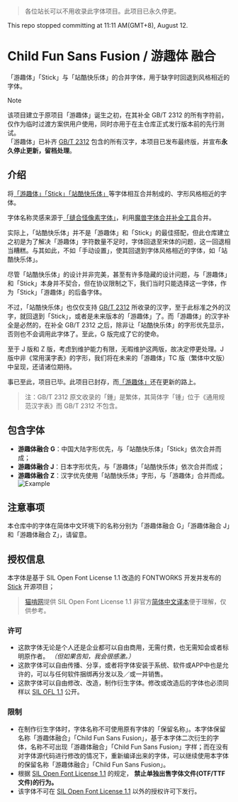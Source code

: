 > 各位站长可以不用收录此字体项目。此项目已永久停更。

This repo stopped committing at 11:11 AM(GMT+8), August 12.
# Child Fun Sans Fusion / 游趣体 融合  
「游趣体」「Stick」与「站酷快乐体」的合并字体，用于缺字时回退到风格相近的字体。  

> [!Note]
> 该项目建立于原项目「游趣体」诞生之初，在其补全 GB/T 2312 的所有字符前，仅作为临时过渡方案供用户使用，同时亦用于在主仓库正式发行版本前的先行测试。  
> 「游趣体」已补齐 [GB/T 2312](https://openstd.samr.gov.cn/bzgk/gb/newGbInfo?hcno=5664A728BD9D523DE3B99BC37AC7A2CC) 包含的所有汉字，本项目已发布最终版，并宣布**永久停止更新，留档处理**。

 ## 介绍 
将[「游趣体」](https://github.com/Des-Magmeta/ChildFunSans)[「Stick」](https://github.com/fontworks-fonts/Stick)[「站酷快乐体」](https://github.com/googlefonts/zcool-kuaile)等字体相互合并制成的、字形风格相近的字体。 

字体名称灵感来源于[「缝合怪像素字体」](https://github.com/TakWolf/fusion-pixel-font)，利用[魔兽字体合并补全工具](https://github.com/nowar-fonts/Warcraft-Font-Merger)合并。

实际上，「站酷快乐体」并不是「游趣体」和「Stick」的最佳搭配，但此仓库建立之初是为了解决「游趣体」字符数量不足时，字体回退至宋体的问题，这一回退相当糟糕。与其如此，不如「手动设置」，使其回退到字体风格相近的字体，如「站酷快乐体」。  

尽管「站酷快乐体」的设计并非完美，甚至有许多隐藏的设计问题，与「游趣体」和「Stick」本身并不契合，但在协议限制之下，我们当时只能选择这一字体，作为「Stick」「游趣体」的后备字体。

不过，「站酷快乐体」也仅仅支持 [GB/T 2312](https://openstd.samr.gov.cn/bzgk/gb/newGbInfo?hcno=5664A728BD9D523DE3B99BC37AC7A2CC) 所收录的汉字，至于此标准之外的汉字，就回退到「Stick」，或者是未来版本的「游趣体」了。而「游趣体」的汉字补全是必然的，在补全 GB/T 2312 之后，除非让「站酷快乐体」的字形优先显示，否则也不会调用此字体了。至此，G 版完成了它的使命。  

至于 J 版和 Z 版，考虑到维护能力有限，无暇维护这两版，故决定停更处理。J 版中非《常用漢字表》的字形，我们将在未来的「游趣体」TC 版（繁体中文版）中呈现，还请诸位期待。

事已至此，项目已毕。此项目已封存，而[「游趣体」](https://github.com/Des-Magmeta/ChildFunSans)还在更新的路上。

> 注：GB/T 2312 原文收录的「鍾」是繁体，其简体字「锺」位于《通用规范汉字表》而 GB/T 2312 不包含。

 ## 包含字体
- **游趣体融合 G**：中国大陆字形优先，与「站酷快乐体」「Stick」依次合并而成；  
- **游趣体融合 J**：日本字形优先，与「游趣体」「站酷快乐体」依次合并而成；  
- **游趣体融合 Z**：汉字优先使用「站酷快乐体」字形，与「游趣体」合并而成。  
![Example](https://github.com/user-attachments/assets/6def61eb-4a7b-4541-bcd4-3f820d231ba9)

 ## 注意事项 
 本仓库中的字体在简体中文环境下的名称分别为「游趣体融合 G」「游趣体融合 J」和「游趣体融合 Z」，请留意。 
  
 ## 授权信息 
  
 本字体是基于 SIL Open Font License 1.1 改造的 FONTWORKS 开发并发布的 [Stick](https://github.com/fontworks-fonts/Stick) 开源项目；
 > [猫啃网](https://www.maoken.com/)提供 SIL Open Font License 1.1 非官方[简体中文译本](https://www.maoken.com/ofl)便于理解，仅供参考。 
  
 ### 许可 
  
 - 这款字体无论是个人还是企业都可以自由商用，无需付费，也无需知会或者标明原作者。 *（但如果告知，我会很感激。）* 
 - 这款字体可以自由传播、分享，或者将字体安装于系统、软件或APP中也是允许的，可以与任何软件捆绑再分发以及／或一并销售。 
 - 这款字体可以自由修改、改造，制作衍生字体。修改或改造后的字体也必须同样以 [SIL OFL 1.1](https://scripts.sil.org/OFL) 公开。 
  
 ### 限制 
  
 - 在制作衍生字体时，字体名称不可使用原有字体的「保留名称」。本字体保留名称「游趣体融合」「Child Fun Sans Fusion」，基于本字体二次衍生的字体，名称不可出现「游趣体融合」「Child Fun Sans Fusion」字样；而在没有对字体源代码进行修改的情况下，重新编译出来的字体，可以继续使用本字体的保留名称「游趣体融合」「Child Fun Sans Fusion」。 
 - 根据 [SIL Open Font License 1.1](https://scripts.sil.org/OFL) 的规定， **禁止单独出售字体文件(OTF/TTF文件)的行为。** 
 - 该字体不可在 [SIL Open Font License 1.1](https://scripts.sil.org/OFL) 以外的授权许可下发行。
